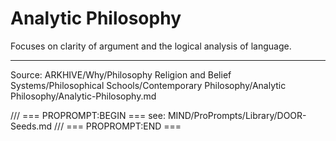 # Analytic Philosophy

Focuses on clarity of argument and the logical analysis of language.

---
Source: ARKHIVE/Why/Philosophy Religion and Belief Systems/Philosophical Schools/Contemporary Philosophy/Analytic Philosophy/Analytic-Philosophy.md

/// === PROPROMPT:BEGIN ===
see: MIND/ProPrompts/Library/DOOR-Seeds.md
/// === PROPROMPT:END ===
